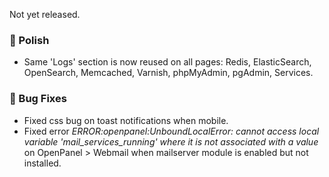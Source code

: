 Not yet released.

### 💅 Polish
- Same 'Logs' section is now reused on all pages: Redis, ElasticSearch, OpenSearch, Memcached, Varnish, phpMyAdmin, pgAdmin, Services.


### 🐛 Bug Fixes
- Fixed css bug on toast notifications when mobile.
- Fixed error *ERROR:openpanel:UnboundLocalError: cannot access local variable 'mail_services_running' where it is not associated with a value* on OpenPanel > Webmail when mailserver module is enabled but not installed.

